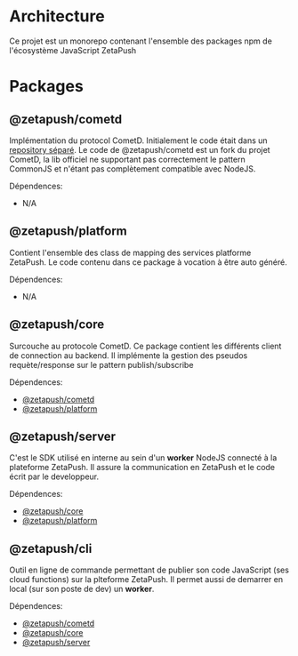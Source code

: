 # Architecture

Ce projet est un monorepo contenant l'ensemble des packages npm de l'écosystème JavaScript ZetaPush

# Packages

## @zetapush/cometd

Implémentation du protocol CometD. Initialement le code était dans un [repository séparé](https://github.com/zetapush/cometd).
Le code de @zetapush/cometd est un fork du projet CometD, la lib officiel ne supportant pas correctement le pattern CommonJS et n'étant pas complètement compatible avec NodeJS.

Dépendences:
- N/A

## @zetapush/platform

Contient l'ensemble des class de mapping des services platforme ZetaPush. Le code contenu dans ce package à vocation à être auto généré.

Dépendences:
- N/A

## @zetapush/core

Surcouche au protocole CometD. Ce package contient les différents client de connection au backend. Il implémente la gestion des pseudos requète/response sur le pattern publish/subscribe 

Dépendences:
- [@zetapush/cometd](https://github.com/zetapush/zetapush/tree/master/packages/cometd)
- [@zetapush/platform](https://github.com/zetapush/zetapush/tree/master/packages/platform)

## @zetapush/server

C'est le SDK utilisé en interne au sein d'un **worker** NodeJS connecté à la plateforme ZetaPush. Il assure la communication en ZetaPush et le code écrit par le developpeur.

Dépendences:
- [@zetapush/core](https://github.com/zetapush/zetapush/tree/master/packages/core)
- [@zetapush/platform](https://github.com/zetapush/zetapush/tree/master/packages/platform)

## @zetapush/cli

Outil en ligne de commande permettant de publier son code JavaScript (ses cloud functions) sur la plteforme ZetaPush. Il permet aussi de demarrer en local (sur son poste de dev) un **worker**.

Dépendences:
- [@zetapush/cometd](https://github.com/zetapush/zetapush/tree/master/packages/cometd)
- [@zetapush/core](https://github.com/zetapush/zetapush/tree/master/packages/core)
- [@zetapush/server](https://github.com/zetapush/zetapush/tree/master/packages/server)
